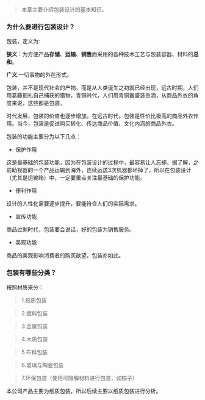 > 本章主要介绍包装设计的基本知识。



### 为什么要进行包装设计？



包装，定义为:

**狭义**：为方便产品**存储**、**运输**、**销售**而采用的各种技术工艺与包装容器、材料的**总和**。

**广义**:一切事物的外在形式。

包装，并不是现代社会的产物，而是从人类诞生之初就已经出现，远古时期，人们用葛藤捆扎自己捕获的猎物，青铜时代，人们用青铜器盛装贡酒，从商品外衣的角度来说，这些都是包装。



时代发展，包装的价值也逐步增加。在远古时代，包装是性价比极高的商品外衣作用。当今，包装是促进购买转化、传达商品价值、文化内涵的商品外衣。

包装的功能主要分为以下几点：
* 保护作用

 这是最基础的包装功能，因为在包装设计的过程中，最容易让人忘却。据了解，之前助视器的一个产品运输到海外，连续运送3次机器都坏掉了，所以在包装设计（尤其是运输箱）中，一定要重点关注最基础的保护功能。

* 便利作用

 设计的人性化需要逐步提升，要能符合人们的实际需求。

* 宣传功能

 商品过剩时代，包装要会说话，好的包装为销售服务。

* 美观功能

 商品的美观影响消费者的购买欲望，包装亦如此。


 ### 包装有哪些分类？

按照材质来分：
 > 1.纸质包装

 > 2.塑料包装

 > 3.金属包装

 > 4.木质包装

 > 5.布料包装

 > 6.玻璃与陶瓷包装

 > 7.环保包装（使用可降解材料进行包装，如粽子）

本公司产品主要为纸质包装，所以后续主要以纸质包装进行分析。
